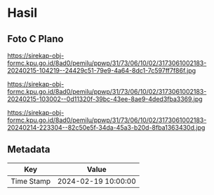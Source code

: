 # Hasil

## Foto C Plano

https://sirekap-obj-formc.kpu.go.id/8ad0/pemilu/ppwp/31/73/06/10/02/3173061002183-20240215-104219--24429c51-79e9-4a64-8dc1-7c597ff7f86f.jpg

https://sirekap-obj-formc.kpu.go.id/8ad0/pemilu/ppwp/31/73/06/10/02/3173061002183-20240215-103002--0d11320f-39bc-43ee-8ae9-4ded3fba3369.jpg

https://sirekap-obj-formc.kpu.go.id/8ad0/pemilu/ppwp/31/73/06/10/02/3173061002183-20240214-223304--82c50e5f-34da-45a3-b20d-8fba1363430d.jpg


## Metadata

| Key        | Value               |
| ---------- | ------------------- |
| Time Stamp | 2024-02-19 10:00:00 |



